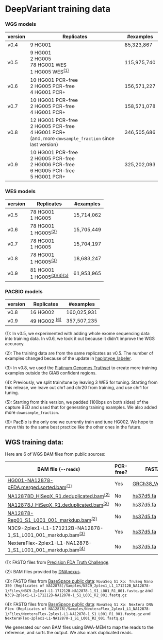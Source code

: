 # DeepVariant training data

### WGS models

version | Replicates                             | #examples
------- | -------------------------------------- | -----------
v0.4    | 9 HG001                                | 85,323,867
v0.5    | 9 HG001<br>2 HG005<br>78 HG001 WES<br>1 HG005 WES<sup>[(1)](#vfootnote1)</sup> | 115,975,740
v0.6    | 10 HG001 PCR-free<br>2 HG005 PCR-free<br>4 HG001 PCR+     | 156,571,227
v0.7    | 10 HG001 PCR-free<br>2 HG005 PCR-free<br>4 HG001 PCR+     | 158,571,078
v0.8    | 12 HG001 PCR-free<br>2 HG005 PCR-free<br>4 HG001 PCR+<br>(and, more `dowsample_fraction` since last version)     | 346,505,686
v0.9    | 10 HG001 PCR-free<br>2 HG005 PCR-free<br>2 HG006 PCR-free<br>6 HG005 PCR-free<br>5 HG001 PCR+     | 325,202,093

### WES models

version | Replicates                  | #examples
------- | --------------------------- | ------------------------------
v0.5    | 78 HG001<br>1 HG005 | 15,714,062
v0.6    | 78 HG001<br>1 HG005<sup>[(2)](#vfootnote2)</sup> | 15,705,449
v0.7    | 78 HG001<br>1 HG005 | 15,704,197
v0.8    | 78 HG001<br>1 HG005<sup>[(3)](#vfootnote3)</sup> | 18,683,247
v0.9    | 81 HG001<br>1 HG005<sup>[(3)](#vfootnote3)[(4)](#vfootnote4)[(5)](#vfootnote5)</sup> | 61,953,965

### PACBIO models

version | Replicates                  | #examples
------- | --------------------------- | ------------------------------
v0.8    | 16 HG002 | 160,025,931
v0.9    | 49 HG002 <sup>[(6)](#vfootnote6)</sup> | 357,507,235

<a name="vfootnote1">(1)</a>: In v0.5, we experimented with adding whole exome
sequencing data into training data. In v0.6, we took it out because it didn't
improve the WGS accuracy.

<a name="vfootnote2">(2)</a>: The training data are from the same replicates as
v0.5. The number of examples changed because of the update in
[haplotype_labeler](https://github.com/google/deepvariant/tree/r0.6/deepvariant/labeler/haplotype_labeler.py).

<a name="vfootnote3">(3)</a>: In v0.8, we used the
[Platinum Genomes Truthset](https://github.com/Illumina/PlatinumGenomes) to
create more training examples outside the GIAB confident regions.

<a name="vfootnote4">(4)</a>: Previously, we split train/tune by leaving 3 WES
for tuning. Starting from this release, we leave out chr1 and chr20 from
training, and use chr1 for tuning.

<a name="vfootnote5">(5)</a>: Starting from this version, we padded (100bps on
both sides) of the capture BED and used that for generating training examples.
We also added more `downsample_fraction`.

<a name="vfootnote6">(6)</a>: PacBio is the only one we currently train and
tune HG002. We hope to move this to the same best practice like the other ones
in the future.


## WGS training data:

Here are 6 of WGS BAM files from public sources:

BAM file (`--reads`)                                                                                                                                     | PCR-free? | FASTA file (`--ref`)                                                                                                         | Truth VCF (`--truth_variants`)                                                                          | BED file (`--confident_regions`)
-------------------------------------------------------------------------------------------------------------------------------------------------------- | -------- | ---------------------------------------------------------------------------------------------------------------------------- | ------------------------------------------------------------------------------------------------------- | --------------------------------
[HG001-NA12878-pFDA.merged.sorted.bam](https://console.cloud.google.com/storage/browser/deepvariant/public-training-data)<sup>[(1)](#myfootnote1)</sup>  | Yes      | [GRCh38_Verily_v1.genome.fa](https://console.cloud.google.com/storage/browser/genomics-public-data/references/GRCh38_Verily) | [NISTv3.3.2/GRCh38](ftp://ftp-trace.ncbi.nlm.nih.gov/giab/ftp/release/NA12878_HG001/NISTv3.3.2/GRCh38/) | [NISTv3.3.2/GRCh38](ftp://ftp-trace.ncbi.nlm.nih.gov/giab/ftp/release/NA12878_HG001/NISTv3.3.2/GRCh38/)
[NA12878D_HiSeqX_R1.deduplicated.bam](https://console.cloud.google.com/storage/browser/deepvariant/public-training-data)<sup>[(2)](#myfootnote2)</sup>   | No       | [hs37d5.fa](ftp://ftp.1000genomes.ebi.ac.uk/vol1/ftp/technical/reference/phase2_reference_assembly_sequence)                 | [NISTv3.3.2/GRCh37](ftp://ftp-trace.ncbi.nlm.nih.gov/giab/ftp/release/NA12878_HG001/NISTv3.3.2/GRCh37/) | [NISTv3.3.2/GRCh37](ftp://ftp-trace.ncbi.nlm.nih.gov/giab/ftp/release/NA12878_HG001/NISTv3.3.2/GRCh37/)
[NA12878J_HiSeqX_R1.deduplicated.bam](https://console.cloud.google.com/storage/browser/deepvariant/public-training-data)<sup>[(2)](#myfootnote2)</sup>   | No       | [hs37d5.fa](ftp://ftp.1000genomes.ebi.ac.uk/vol1/ftp/technical/reference/phase2_reference_assembly_sequence)                 | [NISTv3.3.2/GRCh37](ftp://ftp-trace.ncbi.nlm.nih.gov/giab/ftp/release/NA12878_HG001/NISTv3.3.2/GRCh37/) | [NISTv3.3.2/GRCh37](ftp://ftp-trace.ncbi.nlm.nih.gov/giab/ftp/release/NA12878_HG001/NISTv3.3.2/GRCh37/)
[NA12878-Rep01_S1_L001_001_markdup.bam](https://console.cloud.google.com/storage/browser/deepvariant/public-training-data)<sup>[(2)](#myfootnote2)</sup> | No       | [hs37d5.fa](ftp://ftp.1000genomes.ebi.ac.uk/vol1/ftp/technical/reference/phase2_reference_assembly_sequence)                 | [NISTv3.3.2/GRCh37](ftp://ftp-trace.ncbi.nlm.nih.gov/giab/ftp/release/NA12878_HG001/NISTv3.3.2/GRCh37/) | [NISTv3.3.2/GRCh37](ftp://ftp-trace.ncbi.nlm.nih.gov/giab/ftp/release/NA12878_HG001/NISTv3.3.2/GRCh37/)
N3C9-2plex1-L1-171212B-NA12878-1_S1_L001_001_markdup.bam<sup>[(3)](#myfootnote3)</sup>                                                                   | Yes      | [hs37d5.fa](ftp://ftp.1000genomes.ebi.ac.uk/vol1/ftp/technical/reference/phase2_reference_assembly_sequence)                 | [NISTv3.3.2/GRCh37](ftp://ftp-trace.ncbi.nlm.nih.gov/giab/ftp/release/NA12878_HG001/NISTv3.3.2/GRCh37/) | [NISTv3.3.2/GRCh37](ftp://ftp-trace.ncbi.nlm.nih.gov/giab/ftp/release/NA12878_HG001/NISTv3.3.2/GRCh37/)
NexteraFlex-2plex1-L1-NA12878-1_S1_L001_001_markdup.bam<sup>[(4)](#myfootnote4)</sup>                                                                    | No       | [hs37d5.fa](ftp://ftp.1000genomes.ebi.ac.uk/vol1/ftp/technical/reference/phase2_reference_assembly_sequence)                 | [NISTv3.3.2/GRCh37](ftp://ftp-trace.ncbi.nlm.nih.gov/giab/ftp/release/NA12878_HG001/NISTv3.3.2/GRCh37/) | [NISTv3.3.2/GRCh37](ftp://ftp-trace.ncbi.nlm.nih.gov/giab/ftp/release/NA12878_HG001/NISTv3.3.2/GRCh37/)

<a name="myfootnote1">(1)</a>: FASTQ files from
[Precision FDA Truth Challenge](https://precision.fda.gov/challenges/truth).

<a name="myfootnote2">(2)</a>: BAM files provided by
[DNAnexus](https://www.dnanexus.com/).

<a name="myfootnote3">(3)</a>: FASTQ files from
[BaseSpace public data](https://basespace.illumina.com/datacentral): `NovaSeq S1
Xp: TruSeq Nano 350 (Replicates of
NA12878)/Samples/N3C9_2plex1_L1_171212B_NA12878-1/Files/N3C9-2plex1-L1-171212B-NA12878-1_S1_L001_R1_001.fastq.gz`
and `N3C9-2plex1-L1-171212B-NA12878-1_S1_L001_R2_001.fastq.gz`

<a name="myfootnote4">(4)</a>: FASTQ files from
[BaseSpace public data](https://basespace.illumina.com/datacentral): `NovaSeq S1
Xp: Nextera DNA Flex (Replicates of
NA12878)/Samples/NexteraFlex_2plex1_L1_NA12878-1/Files/NexteraFlex-2plex1-L1-NA12878-1_S1_L001_R1_001.fastq.gz`
and `NexteraFlex-2plex1-L1-NA12878-1_S1_L001_R2_001.fastq.gz`

We generated our own BAM files using BWA-MEM to map the reads to the reference,
and sorts the output. We also mark duplicated reads.

